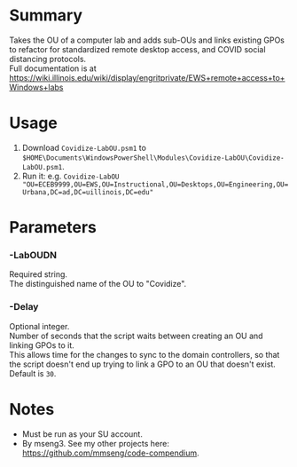 # Summary
Takes the OU of a computer lab and adds sub-OUs and links existing GPOs to refactor for standardized remote desktop access, and COVID social distancing protocols.  
Full documentation is at https://wiki.illinois.edu/wiki/display/engritprivate/EWS+remote+access+to+Windows+labs  

# Usage
1. Download `Covidize-LabOU.psm1` to `$HOME\Documents\WindowsPowerShell\Modules\Covidize-LabOU\Covidize-LabOU.psm1`.
2. Run it: e.g. `Covidize-LabOU "OU=ECEB9999,OU=EWS,OU=Instructional,OU=Desktops,OU=Engineering,OU=Urbana,DC=ad,DC=uillinois,DC=edu"`

# Parameters

### -LabOUDN
Required string.  
The distinguished name of the OU to "Covidize".  

### -Delay
Optional integer.  
Number of seconds that the script waits between creating an OU and linking GPOs to it.  
This allows time for the changes to sync to the domain controllers, so that the script doesn't end up trying to link a GPO to an OU that doesn't exist.  
Default is `30`.  

# Notes
- Must be run as your SU account.
- By mseng3. See my other projects here: https://github.com/mmseng/code-compendium.
